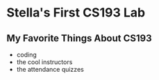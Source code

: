 # Stella's First CS193 Lab

## My Favorite Things About CS193

- coding
- the cool instructors
- the attendance quizzes
